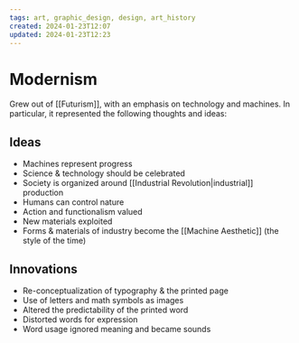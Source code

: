 ```yaml
---
tags: art, graphic_design, design, art_history
created: 2024-01-23T12:07
updated: 2024-01-23T12:23
---
```


# Modernism

Grew out of [[Futurism]], with an emphasis on technology and machines. In particular, it represented the following thoughts and ideas:

## Ideas

- Machines represent progress
- Science & technology should be celebrated
- Society is organized around [[Industrial Revolution|industrial]] production
- Humans can control nature
- Action and functionalism valued
- New materials exploited
- Forms & materials of industry become the [[Machine Aesthetic]] (the style of the time)

## Innovations

- Re-conceptualization of typography & the printed page
- Use of letters and math symbols as images
- Altered the predictability of the printed word
- Distorted words for expression
- Word usage ignored meaning and became sounds
